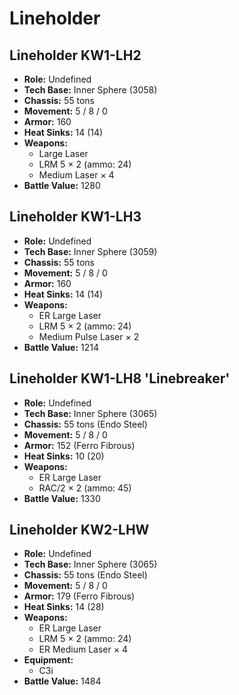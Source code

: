# Lineholder
## Lineholder KW1-LH2
- **Role:** Undefined
- **Tech Base:** Inner Sphere (3058)
- **Chassis:** 55 tons
- **Movement:** 5 / 8 / 0
- **Armor:** 160
- **Heat Sinks:** 14 (14)
- **Weapons:**
  - Large Laser
  - LRM 5 × 2 (ammo: 24)
  - Medium Laser × 4
- **Battle Value:** 1280

## Lineholder KW1-LH3
- **Role:** Undefined
- **Tech Base:** Inner Sphere (3059)
- **Chassis:** 55 tons
- **Movement:** 5 / 8 / 0
- **Armor:** 160
- **Heat Sinks:** 14 (14)
- **Weapons:**
  - ER Large Laser
  - LRM 5 × 2 (ammo: 24)
  - Medium Pulse Laser × 2
- **Battle Value:** 1214

## Lineholder KW1-LH8 'Linebreaker'
- **Role:** Undefined
- **Tech Base:** Inner Sphere (3065)
- **Chassis:** 55 tons (Endo Steel)
- **Movement:** 5 / 8 / 0
- **Armor:** 152 (Ferro Fibrous)
- **Heat Sinks:** 10 (20)
- **Weapons:**
  - ER Large Laser
  - RAC/2 × 2 (ammo: 45)
- **Battle Value:** 1330

## Lineholder KW2-LHW
- **Role:** Undefined
- **Tech Base:** Inner Sphere (3065)
- **Chassis:** 55 tons (Endo Steel)
- **Movement:** 5 / 8 / 0
- **Armor:** 179 (Ferro Fibrous)
- **Heat Sinks:** 14 (28)
- **Weapons:**
  - ER Large Laser
  - LRM 5 × 2 (ammo: 24)
  - ER Medium Laser × 4
- **Equipment:**
  - C3i
- **Battle Value:** 1484

